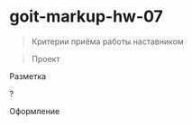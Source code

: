 # goit-markup-hw-07

>Критерии приёма работы наставником

>Проект

<!-- «A1» Выполнен рефакторинг HTML-кода проекта используя методологию BEM. -->

<!-- «A2» Выполнен рефакторинг CSS-кода проекта используя препроцессор SASS. -->

<!-- «A3» В корне проекта создана папка sass, в которой лежат все файлы стилей препроцессора. -->

<!-- «A4» В папке sass есть файл main.scss - главный файл в котрый импортируются все SASS-фрагменты (partials, файлы _имя.scss). -->

<!-- «A5» Палитра цветов макета и наборы шрифтов вынесены в переменные в файле variables.scss, который лежит в папке sass/utils. Можно использовать CSS или SASS переменные (по желанию). -->

<!-- «A6» Для каждого компонента создан отдельный файл-фрагмент стилей в папке sass/components. Напримпер _page-header.scss, _logo.scss и т. д. -->

<!-- «A7» В файлах index.html и portfolio.html подключен минифицированный файл стилей main.min.css из папки css. -->

Разметка
<!-- «B1» Правильное именование классов блоков по методологии BEM. -->?

<!-- «B2» Правильное именование классов элементов по методологии BEM. -->

<!-- «B3» Правильное именование классов модификаторов по методологии BEM. -->

<!-- «B4» Правильное именование классов примесей по методологии BEM. -->

<!-- «B5» Имена классов по методологии BEM понятные и описательные, на английском языке. -->

Оформление
<!-- «C1» Использована вложенность селекторов. -->

<!-- «C2» Максимальная вложенность селекторов - 2 уровня. -->

<!-- «C3» Оператор конкатенации (&) использован для описания псевдоклассов и псевдоэлементов. -->